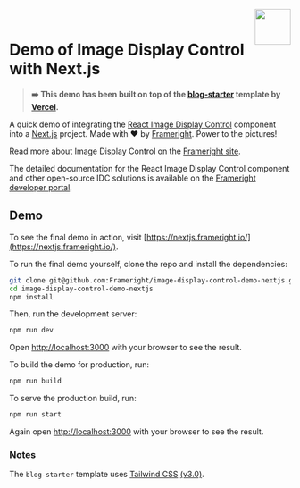 [<img src="https://avatars.githubusercontent.com/u/35964478?s=200&v=4" align="right" width="64" height="64">](https://frameright.io)

&nbsp;

# Demo of Image Display Control with Next.js

> **➡️ This demo has been built on top of the [blog-starter](https://github.com/vercel/next.js/tree/canary/examples/blog-starter) template by [Vercel](https://vercel.com/).**

A quick demo of integrating the [React Image Display Control](https://github.com/Frameright/react-image-display-control/) component into a [Next.js](https://nextjs.org/) project. Made with ❤️ by [Frameright](https://frameright.co/). Power to the pictures!

Read more about Image Display Control on the [Frameright site](https://frameright.io/image-display-control/).

The detailed documentation for the React Image Display Control component and other open-source IDC solutions is available on the [Frameright developer portal](https://docs.frameright.io/).

## Demo

To see the final demo in action, visit [https://nextjs.frameright.io/](https://nextjs.frameright.io/).

To run the final demo yourself, clone the repo and install the dependencies:

```bash
git clone git@github.com:Frameright/image-display-control-demo-nextjs.git
cd image-display-control-demo-nextjs
npm install
```

Then, run the development server:

```bash
npm run dev
```

Open [http://localhost:3000](http://localhost:3000) with your browser to see the result.

To build the demo for production, run:

```bash
npm run build
```

To serve the production build, run:

```bash
npm run start
```

Again open [http://localhost:3000](http://localhost:3000) with your browser to see the result.

### Notes

The `blog-starter` template uses [Tailwind CSS](https://tailwindcss.com) [(v3.0)](https://tailwindcss.com/blog/tailwindcss-v3).

